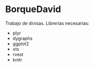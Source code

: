 # BorqueDavid
Trabajo de divisas.
Librerías necesarias:
* plyr
* dygraphs
* ggplot2
* xts
* rvest
* knitr
